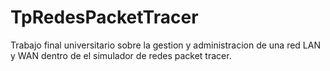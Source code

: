 # TpRedesPacketTracer
Trabajo final universitario sobre la gestion y administracion de una red LAN y WAN dentro de el simulador de redes packet tracer.

